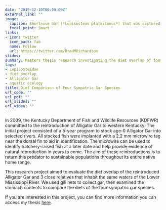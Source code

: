 ```yaml
---
date: "2019-12-10T00:00:00Z"
external_link: ""
image:
  caption: Shortnose Gar (*Lepisosteus platostomus*) that was captured in a multifilament gill net.
  focal_point: Smart
links:
- icon: twitter
  icon_pack: fab
  name: Follow
  url: https://twitter.com/BradMRichardson
slides: 
summary: Masters thesis research investigating the diet overlap of four sympatric gar species (Family Lepisosteidae) in western Kentucky.
tags:
- Lepisosteidae
- diet overlap
- Alligator Gar
- aquatic ecology
title: Diet Comparison of Four Sympatric Gar Species
url_code: ""
url_pdf: ""
url_slides: ""
url_video: ""
---
```


In 2009, the Kentucky Department of Fish and Wildlife Resources (KDFWR) committed to the reintroduction of Alligator Gar to western Kentucky. The initial project consisted of a 5-year program to stock age-0 Alligator Gar into selected rivers. All stocked fish were implanted with a 2.2 mm microwire tag near the dorsal fin to aid in identification. The microwire can be used to identify hatchery-raised fish at a later date and help provide evidence of natural reproduction in years to come. The aim of these reintroductions is to return this predator to sustainable populations throughout its entire native home range.

This research project aimed to evaluate the diet overlap of the reintroduced Alligator Gar and 3 close relatives that inhabit the same waters of the Lower Mississippi River. We used gill nets to collect gar, then examined the stomach contents to compare the diets of the four sympatric gar species.

If you are interested in this project, you can find more information you can access my thesis [here](https://search.proquest.com/docview/1783949409?pq-origsite=gscholar).
